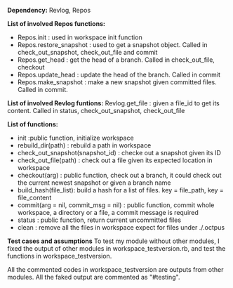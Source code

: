 
**Dependency:** Revlog, Repos

**List of involved Repos functions:**
- Repos.init : used in workspace init function
- Repos.restore_snapshot : used to get a snapshot object. Called in check_out_snapshot, check_out_file and commit
- Repos.get_head : get the head of a branch. Called in check_out_file, checkout 
- Repos.update_head : update the head of the branch. Called in commit
- Repos.make_snapshot : make a new snapshot given committed files. Called in commit.

**List of involved Revlog funtions:**
Revlog.get_file : given a file_id to get its content. Called in status, check_out_snapshot, check_out_file

**List of functions:**
- init :public function, initialize workspace
- rebuild_dir(path) : rebuild a path in workspace
- check_out_snapshot(snapshot_id) : checke out a snapshot given its ID
- check_out_file(path) : check out a file given its expected location in workspace
- checkout(arg) : public function, check out a branch, it could check out the current newest snapshot or given a branch name
- build_hash(file_list): build a hash for a list of files. key = file_path, key = file_content
- commit(arg = nil, commit_msg = nil) : public function, commit whole workspace, a directory or a file, a commit message is required
- status : public function, return current uncommitted files 
- clean : remove all the files in workspace expect for files under ./.octpus

**Test cases and assumptions**
To test my module without other modules, I fixed the output of other modules in workspace_testversion.rb, and test the functions in workspace_testversion.

All the commented codes in workspace_testversion are outputs from other modules. All the faked output are commented as "#testing". 



